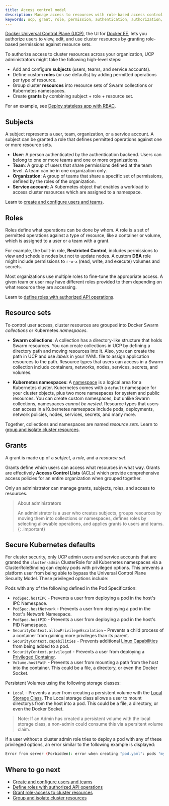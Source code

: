 ```yaml
---
title: Access control model
description: Manage access to resources with role-based access control.
keywords: ucp, grant, role, permission, authentication, authorization, resource, namespace, Kubernetes
---
```


[Docker Universal Control Plane (UCP)](../index.md),
the UI for [Docker EE](https://www.docker.com/enterprise-edition), lets you
authorize users to view, edit, and use cluster resources by granting role-based
permissions against resource sets.

To authorize access to cluster resources across your organization, UCP
administrators might take the following high-level steps:

- Add and configure **subjects** (users, teams, and service accounts).
- Define custom **roles** (or use defaults) by adding permitted operations per
  type of resource.
- Group cluster **resources** into resource sets of Swarm collections or
  Kubernetes namespaces.
- Create **grants** by combining subject + role + resource set.

For an example, see [Deploy stateless app with RBAC](deploy-stateless-app.md).

## Subjects

A subject represents a user, team, organization, or a service account. A subject
can be granted a role that defines permitted operations against one or more
resource sets.

- **User**: A person authenticated by the authentication backend. Users can
  belong to one or more teams and one or more organizations.
- **Team**: A group of users that share permissions defined at the team level. A
  team can be in one organization only.
- **Organization**: A group of teams that share a specific set of permissions,
  defined by the roles of the organization.
- **Service account**: A Kubernetes object that enables a workload to access
  cluster resources which are assigned to a namespace.

Learn to [create and configure users and teams](create-users-and-teams-manually.md).

## Roles

Roles define what operations can be done by whom. A role is a set of permitted
operations against a type of resource, like a container or volume, which is
assigned to a user or a team with a grant.

For example, the built-in role, **Restricted Control**, includes permissions to
view and schedule nodes but not to update nodes. A custom **DBA** role might
include permissions to `r-w-x` (read, write, and execute) volumes and secrets.

Most organizations use multiple roles to fine-tune the appropriate access. A
given team or user may have different roles provided to them depending on what
resource they are accessing.

Learn to [define roles with authorized API operations](define-roles.md).

## Resource sets

To control user access, cluster resources are grouped into Docker Swarm
*collections* or Kubernetes *namespaces*.

- **Swarm collections**: A collection has a directory-like structure that holds
  Swarm resources. You can create collections in UCP by defining a directory path
  and moving resources into it. Also, you can create the path in UCP and use
  *labels* in your YAML file to assign application resources to the path.
  Resource types that users can access in a Swarm collection include containers,
  networks, nodes, services, secrets, and volumes.

- **Kubernetes namespaces**: A
[namespace](https://v1-11.docs.kubernetes.io/docs/concepts/overview/working-with-objects/namespaces/)
  is a logical area for a Kubernetes cluster. Kubernetes comes with a `default`
  namespace for your cluster objects, plus two more namespaces for system and
  public resources. You can create custom namespaces, but unlike Swarm
  collections, namespaces _cannot be nested_. Resource types that users can
  access in a Kubernetes namespace include pods, deployments, network policies,
  nodes, services, secrets, and many more.

Together, collections and namespaces are named *resource sets*. Learn to
[group and isolate cluster resources](group-resources.md).

## Grants

A grant is made up of a *subject*, a *role*, and a *resource set*.

Grants define which users can access what resources in what way. Grants are
effectively **Access Control Lists** (ACLs) which
provide comprehensive access policies for an entire organization when grouped
together.

Only an administrator can manage grants, subjects, roles, and access to
resources.

> About administrators
>
> An administrator is a user who creates subjects, groups resources by moving them
> into collections or namespaces, defines roles by selecting allowable operations,
> and applies grants to users and teams.
{: .important}

## Secure Kubernetes defaults

For cluster security, only UCP admin users and service accounts that are
granted the `cluster-admin` ClusterRole for all Kubernetes namespaces via a
ClusterRoleBinding can deploy pods with privileged options. This prevents a
platform user from being able to bypass the Universal Control Plane Security
Model. These privileged options include:

Pods with any of the following defined in the Pod Specification:

  - `PodSpec.hostIPC` - Prevents a user from deploying a pod in the host's IPC
    Namespace.
  - `PodSpec.hostNetwork` - Prevents a user from deploying a pod in the host's
    Network Namespace.
  - `PodSpec.hostPID` - Prevents a user from deploying a pod in the host's PID
    Namespace.
  - `SecurityContext.allowPrivilegeEscalation` - Prevents a child process
    of a container from gaining more privileges than its parent.
  - `SecurityContext.capabilities` - Prevents additional  [Linux
    Capabilities](https://docs.docker.com/engine/security/security/#linux-kernel-capabilities)
    from being added to a pod.
  - `SecurityContext.privileged` - Prevents a user from deploying a [Privileged
    Container](https://docs.docker.com/engine/reference/run/#runtime-privilege-and-linux-capabilities).
  - `Volume.hostPath` - Prevents a user from mounting a path from the host into
    the container. This could be a file, a directory, or even the Docker Socket.

Persistent Volumes using the following storage classes:

  - `Local` - Prevents a user from creating a persistent volume with the
    [Local Storage
    Class](https://kubernetes.io/docs/concepts/storage/volumes/#local). The
    Local storage class allows a user to mount directorys from the host into a
    pod. This could be a file, a directory, or even the Docker Socket.

  > Note: If an Admin has created a persistent volume with the local storage
  > class, a non-admin could consume this via a persitent volume claim.

If a user without a cluster admin role tries to deploy a pod with any of these
privileged options, an error similar to the following example is displayed:

```bash
Error from server (Forbidden): error when creating "pod.yaml": pods "mypod" is forbidden: user "<user-id>" is not an admin and does not have permissions to use privileged mode for resource
```

## Where to go next

- [Create and configure users and teams](create-users-and-teams-manually.md)
- [Define roles with authorized API operations](define-roles.md)
- [Grant role-access to cluster resources](grant-permissions.md)
- [Group and isolate cluster resources](group-resources.md)
